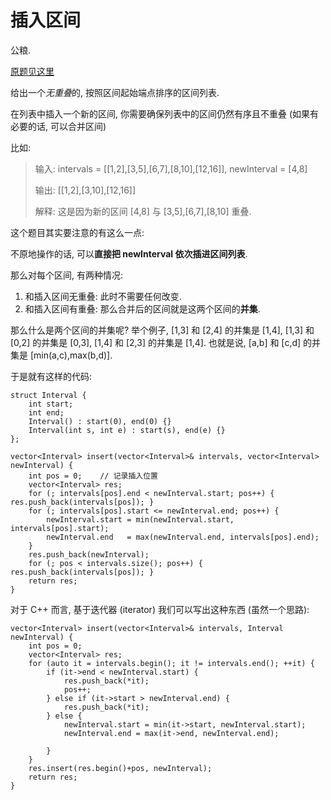 # 插入区间

公粮. 

[原题见这里](https://leetcode-cn.com/problems/insert-interval/description/)

给出一个*无重叠*的, 按照区间起始端点排序的区间列表. 

在列表中插入一个新的区间, 你需要确保列表中的区间仍然有序且不重叠 (如果有必要的话, 可以合并区间) 

比如: 

> 输入: intervals = [[1,2],[3,5],[6,7],[8,10],[12,16]], newInterval = [4,8]
>
> 输出: [[1,2],[3,10],[12,16]]
>
> 解释: 这是因为新的区间 [4,8] 与 [3,5],[6,7],[8,10] 重叠. 

这个题目其实要注意的有这么一点: 

不原地操作的话, 可以**直接把 newInterval 依次插进区间列表**. 

那么对每个区间, 有两种情况: 

1. 和插入区间无重叠: 此时不需要任何改变. 
2. 和插入区间有重叠: 那么合并后的区间就是这两个区间的**并集**.

那么什么是两个区间的并集呢? 举个例子, [1,3] 和 [2,4] 的并集是 [1,4], [1,3] 和 [0,2] 的并集是 [0,3], [1,4] 和 [2,3] 的并集是 [1,4]. 也就是说, [a,b] 和 [c,d] 的并集是 [min(a,c),max(b,d)]. 

于是就有这样的代码: 

```
struct Interval {
    int start;
    int end;
    Interval() : start(0), end(0) {}
    Interval(int s, int e) : start(s), end(e) {}
};

vector<Interval> insert(vector<Interval>& intervals, vector<Interval> newInterval) {
    int pos = 0;    // 记录插入位置
    vector<Interval> res;
    for (; intervals[pos].end < newInterval.start; pos++) { res.push_back(intervals[pos]); }
    for (; intervals[pos].start <= newInterval.end; pos++) {
        newInterval.start = min(newInterval.start, intervals[pos].start);
        newInterval.end   = max(newInterval.end, intervals[pos].end);
    }
    res.push_back(newInterval);
    for (; pos < intervals.size(); pos++) { res.push_back(intervals[pos]); }
    return res;
}
```

对于 C++ 而言, 基于迭代器 (iterator) 我们可以写出这种东西 (虽然一个思路): 

```
vector<Interval> insert(vector<Interval>& intervals, Interval newInterval) {
    int pos = 0;
    vector<Interval> res;
    for (auto it = intervals.begin(); it != intervals.end(); ++it) {
        if (it->end < newInterval.start) {
            res.push_back(*it);
            pos++;
        } else if (it->start > newInterval.end) {
            res.push_back(*it);
        } else {
            newInterval.start = min(it->start, newInterval.start);
            newInterval.end = max(it->end, newInterval.end);
            
        }
    }
    res.insert(res.begin()+pos, newInterval);
    return res;
}
```
